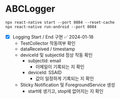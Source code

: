 # ABCLogger

```
npx react-native start --port 8084 --reset-cache
npx react-native run-android --port 8084
```

- [x] Logging Start / End 구현 ✅ 2024-01-18
    - TestCollector 작동여부 확인
    - dataReceived / timestamp
    - deviceId 및 subjectId 정상 작동 확인
        - subjectId: email
            - 이메일이 기록되는 지 확인
        - deviceId: SSAID 
            - 값이 일정하게 기록되는 지 확인
    - Sticky Notification 및 ForegroundService 생성
        - start에 생기고, stop에 없어지는 지 확인